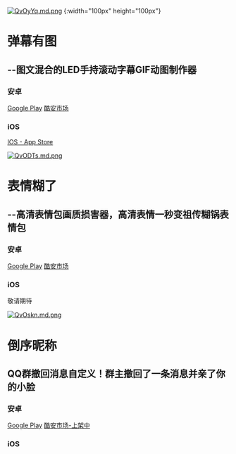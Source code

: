 
[![QvOyYq.md.png](https://s2.ax1x.com/2019/12/21/QvOyYq.md.png)](https://imgchr.com/i/QvOyYq) {:width="100px" height="100px"}

# 弹幕有图
## --图文混合的LED手持滚动字幕GIF动图制作器


### 安卓

[Google Play](https://play.google.com/store/apps/details?id=milukun.flutter_app)
[酷安市场](https://www.coolapk.com/apk/244183)

### iOS

[IOS - App Store](https://apps.apple.com/cn/app/id1485570541)

[![QvODTs.md.png](https://s2.ax1x.com/2019/12/21/QvODTs.md.png)](https://imgchr.com/i/QvODTs)

# 表情糊了
## --高清表情包画质损害器，高清表情一秒变祖传糊锅表情包

### 安卓

[Google Play](https://play.google.com/store/apps/details?id=milukun.nan.hutusq)
[酷安市场](https://www.coolapk.com/apk/244183)

### iOS

敬请期待

[![QvOskn.md.png](https://s2.ax1x.com/2019/12/21/QvOskn.md.png)](https://imgchr.com/i/QvOskn)

# 倒序昵称
## QQ群撤回消息自定义！群主撤回了一条消息并亲了你的小脸

### 安卓

[Google Play](https://play.google.com/store/apps/details?id=nan.milukun.name_reverse)
[酷安市场-上架中]()

### iOS
